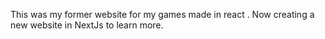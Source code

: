 This was my former website for my games made in react . Now creating a new website in NextJs to learn more.

